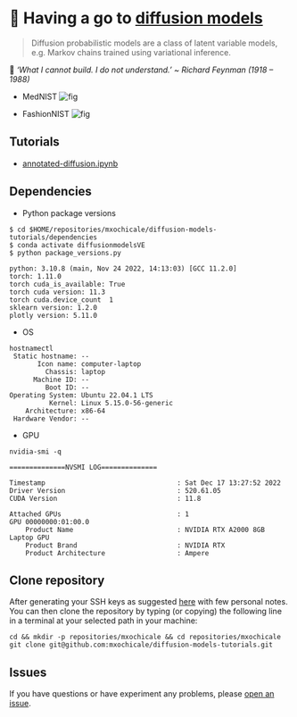# :school_satchel: Having a go to [diffusion models](https://en.wikipedia.org/wiki/Diffusion_model)
> Diffusion probabilistic models are a class of latent variable models, e.g. Markov chains trained using variational inference.

:wrench: _‘What I cannot build. I do not understand.’ ~ Richard Feynman (1918 – 1988)_

* MedNIST
![fig](tutorials/results/MedNIST.gif)

* FashionNIST
![fig](tutorials/results/difussion_sample.gif)




## Tutorials
* [annotated-diffusion.ipynb](tutorials)

## Dependencies

* Python package versions
```
$ cd $HOME/repositories/mxochicale/diffusion-models-tutorials/dependencies
$ conda activate diffusionmodelsVE
$ python package_versions.py 

python: 3.10.8 (main, Nov 24 2022, 14:13:03) [GCC 11.2.0]
torch: 1.11.0
torch cuda_is_available: True
torch cuda version: 11.3
torch cuda.device_count  1
sklearn version: 1.2.0
plotly version: 5.11.0

```
* OS
```
hostnamectl
 Static hostname: --
       Icon name: computer-laptop
         Chassis: laptop
      Machine ID: --
         Boot ID: --
Operating System: Ubuntu 22.04.1 LTS              
          Kernel: Linux 5.15.0-56-generic
    Architecture: x86-64
 Hardware Vendor: --

```
* GPU
```
nvidia-smi -q

==============NVSMI LOG==============

Timestamp                                 : Sat Dec 17 13:27:52 2022
Driver Version                            : 520.61.05
CUDA Version                              : 11.8

Attached GPUs                             : 1
GPU 00000000:01:00.0
    Product Name                          : NVIDIA RTX A2000 8GB Laptop GPU
    Product Brand                         : NVIDIA RTX
    Product Architecture                  : Ampere

```




## Clone repository
After generating your SSH keys as suggested [here](https://github.com/mxochicale/tools/blob/main/github/SSH.md) with few personal notes.
You can then clone the repository by typing (or copying) the following line in a terminal at your selected path in your machine:
```
cd && mkdir -p repositories/mxochicale && cd repositories/mxochicale
git clone git@github.com:mxochicale/diffusion-models-tutorials.git
```

## Issues 
If you have questions or have experiment any problems, please [open an issue](https://github.com/mxochicale/diffusion-models-tutorials/issues).
